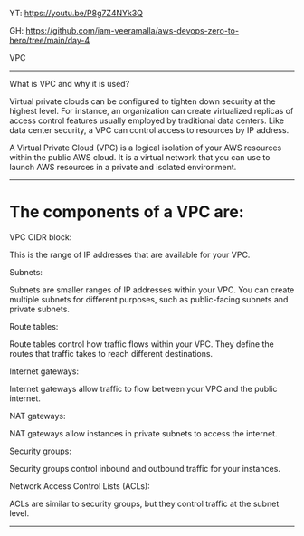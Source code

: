 YT: https://youtu.be/P8g7Z4NYk3Q

GH: https://github.com/iam-veeramalla/aws-devops-zero-to-hero/tree/main/day-4

VPC
___________________

What is VPC and why it is used?


Virtual private clouds can be configured to tighten down security at the highest level. 
For instance, an organization can create virtualized replicas of access control features usually employed by traditional 
data centers. Like data center security, a VPC can control access to resources by IP address.


A Virtual Private Cloud (VPC) is a logical isolation of your AWS resources within the public AWS cloud. It is a virtual network that you can use to launch AWS resources in a private and isolated environment.
________


The components of a VPC are:
============================

VPC CIDR block: 

This is the range of IP addresses that are available for your VPC.

Subnets: 

Subnets are smaller ranges of IP addresses within your VPC. You can create multiple subnets for different purposes, such as public-facing subnets and private subnets.

Route tables: 

Route tables control how traffic flows within your VPC. They define the routes that traffic takes to reach different destinations.

Internet gateways: 

Internet gateways allow traffic to flow between your VPC and the public internet.

NAT gateways: 

NAT gateways allow instances in private subnets to access the internet.

Security groups: 

Security groups control inbound and outbound traffic for your instances.

Network Access Control Lists (ACLs): 

ACLs are similar to security groups, but they control traffic at the subnet level.

________


